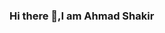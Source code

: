 ### Hi there 👋,I am Ahmad Shakir


<!--
**10kshakir/10kshakir** is a ✨ _special_ ✨ repository because its `README.md` (this file) appears on your GitHub profile.


🌱 I’m currently learning Algorithms

